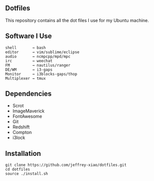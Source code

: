 ## Dotfiles
This repository contains all the dot files I use for my Ubuntu machine.

## Software I Use
```
shell       → bash
editor      → vim/sublime/eclipse
audio       → ncmpcpp/mpd/mpc
irc         → weechat
FM          → nautilus/ranger
DE/WM       → i3-gaps
Monitor     → i3blocks-gaps/thop
Multiplexer → tmux
```

## Dependencies
 - Scrot
 - ImageMaverick
 - FontAwesome
 - Git
 - Redshift
 - Compton
 - i3lock

## Installation
~~~
git clone https://github.com/jeffrey-xiao/dotfiles.git
cd dotfiles
source ./install.sh
~~~
